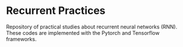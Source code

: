 # Recurrent Practices
Repository of practical studies about recurrent neural networks (RNN). These codes are implemented with the Pytorch and Tensorflow frameworks.

